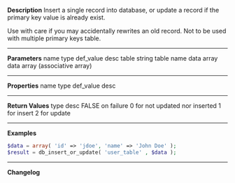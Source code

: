**Description**
Insert a single record into database, or update a record if the primary key value is already exist.

Use with care if you may accidentally rewrites an old record. Not to be used with multiple primary keys table.

--------
**Parameters**
name	type	def_value	desc
table	string		table name
data	array		data array (associative array)

--------
**Properties**
name	type	def_value	desc


--------
**Return Values**
type	desc
FALSE	on failure
0	for not updated nor inserted
1	for insert
2	for update

--------
**Examples**

```php
$data = array( 'id' => 'jdoe', 'name' => 'John Doe' );
$result = db_insert_or_update( 'user_table' , $data );
```

--------
**Changelog**

